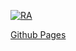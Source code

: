 [![RA](https://github.com/Regina73G/ra_store-fc/actions/workflows/web.yml/badge.svg)](https://github.com/Regina73G/ra_store-fc/actions/workflows/web.yml)

[Github Pages](https://regina73g.github.io/ra_store-fc/)
